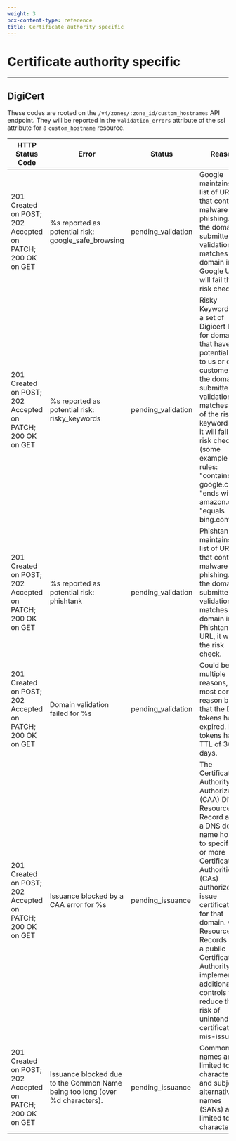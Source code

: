 ```yaml
---
weight: 3
pcx-content-type: reference
title: Certificate authority specific
---
```


# Certificate authority specific

---

## DigiCert

These codes are rooted on the `/v4/zones/:zone_id/custom_hostnames` API endpoint. They will be reported in the `validation_errors` attribute of the ssl attribute for a `custom_hostname` resource.

| HTTP Status Code                                          | Error                                                                        | Status             | Reason                                                                                                                                                                                                                                                                                                                                                            |
| --------------------------------------------------------- | ---------------------------------------------------------------------------- | ------------------ | ----------------------------------------------------------------------------------------------------------------------------------------------------------------------------------------------------------------------------------------------------------------------------------------------------------------------------------------------------------------- |
| 201 Created on POST; 202 Accepted on PATCH; 200 OK on GET | %s reported as potential risk: google_safe_browsing                          | pending_validation | Google maintains a list of URLs that contain malware or phishing. If the domain submitted for validation matches any domain in a Google URL, it will fail the risk check.                                                                                                                                                                                         |
| 201 Created on POST; 202 Accepted on PATCH; 200 OK on GET | %s reported as potential risk: risky_keywords                                | pending_validation | Risky Keywords are a set of Digicert Rules for domains that have potential risk to us or our customers. If the domain submitted for validation matches any of the risky keyword rules it will fail the risk check. (some example rules: "contains google.com", "ends with amazon.com", "equals bing.com")                                                         |
| 201 Created on POST; 202 Accepted on PATCH; 200 OK on GET | %s reported as potential risk: phishtank                                     | pending_validation | Phishtank maintains a list of URLs that contain malware or phishing. If the domain submitted for validation matches any domain in a Phishtank URL, it will fail the risk check.                                                                                                                                                                                   |
| 201 Created on POST; 202 Accepted on PATCH; 200 OK on GET | Domain validation failed for %s                                              | pending_validation | Could be multiple reasons, with most common reason being that the DCV tokens have expired. DCV tokens have a TTL of 30 days.                                                                                                                                                                                                                                      |
| 201 Created on POST; 202 Accepted on PATCH; 200 OK on GET | Issuance blocked by a CAA error for %s                                       | pending_issuance   | The Certification Authority Authorization (CAA) DNS Resource Record allows a DNS domain name holder to specify one or more Certification Authorities (CAs) authorized to issue certificates for that domain. CAA Resource Records allow a public Certification Authority to implement additional controls to reduce the risk of unintended certificate mis-issue. |
| 201 Created on POST; 202 Accepted on PATCH; 200 OK on GET | Issuance blocked due to the Common Name being too long (over %d characters). | pending_issuance   | Common names are limited to 64 characters and subject alternative names (SANs) are limited to 255 characters.                                                                                                                                                                                                                                                     |